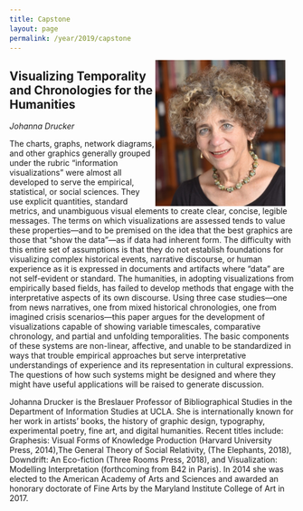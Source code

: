 ```yaml
---
title: Capstone
layout: page
permalink: /year/2019/capstone
---
```


<img src="/assets/johanna-drucker.jpeg"
  alt="Johanna Drucker" 
  style="float: right; margin-right: 16px;"
  width="230px" >

<!--  <p>
    <strong>Friday, October 26, 2018</strong><br>
    <strong>Time: 11:00 am</strong><br>
    <strong>Location: Conv 1, Sec C</strong>
  </p>
  
  [Video Presentation](https://vimeo.com/304098835)
-->

## Visualizing Temporality and Chronologies for the Humanities
*Johanna Drucker*

The charts, graphs, network diagrams, and other graphics generally grouped under the rubric “information visualizations” were almost all developed to serve the empirical, statistical, or social sciences. They use explicit quantities, standard metrics, and unambiguous visual elements to create clear, concise, legible messages. The terms on which visualizations are assessed tends to value these properties—and to be premised on the idea that the best graphics are those that “show the data”—as if data had inherent form. The difficulty with this entire set of assumptions is that they do not establish foundations for visualizing complex historical events, narrative discourse, or human experience as it is expressed in documents and artifacts where “data” are not self-evident or standard. The humanities, in adopting visualizations from empirically based fields, has failed to develop methods that engage with the interpretative aspects of its own discourse. Using three case studies—one from news narratives, one from mixed historical chronologies, one from imagined crisis scenarios—this paper argues for the development of visualizations capable of showing variable timescales, comparative chronology, and partial and unfolding temporalities. The basic components of these systems are non-linear, affective, and unable to be standardized in ways that trouble empirical approaches but serve interpretative understandings of experience and its representation in cultural expressions. The questions of how such systems might be designed and where they might have useful applications will be raised to generate discussion.

Johanna Drucker is the Breslauer Professor of Bibliographical Studies in the Department of Information Studies at UCLA. She is internationally known for her work in artists’ books, the history of graphic design, typography, experimental poetry, fine art, and digital humanities. Recent titles include: Graphesis: Visual Forms of Knowledge Production (Harvard University Press, 2014),The General Theory of Social Relativity, (The Elephants, 2018), Downdrift: An Eco-fiction (Three Rooms Press, 2018), and Visualization: Modelling Interpretation (forthcoming from B42 in Paris). In 2014 she was elected to the American Academy of Arts and Sciences and awarded an honorary doctorate of Fine Arts by the Maryland Institute College of Art in 2017.


